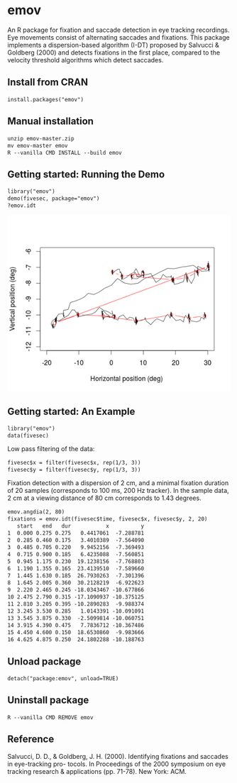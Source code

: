 # emov
An R package for fixation and saccade detection in eye tracking recordings. Eye movements consist of alternating saccades and fixations. This package implements a dispersion-based algorithm (I-DT) proposed by Salvucci & Goldberg (2000) and detects fixations in the first place, compared to the velocity threshold algorithms which detect saccades.

## Install from CRAN
    install.packages("emov")

## Manual installation
    unzip emov-master.zip
    mv emov-master emov
    R --vanilla CMD INSTALL --build emov

## Getting started: Running the Demo
    library("emov")
    demo(fivesec, package="emov")
    ?emov.idt
    
![alt tag](/inst/images/plot.png)

## Getting started: An Example
    library("emov")
    data(fivesec)

Low pass filtering of the data:

    fivesec$x = filter(fivesec$x, rep(1/3, 3))
    fivesec$y = filter(fivesec$y, rep(1/3, 3))

Fixation detection with a dispersion of 2 cm, and a minimal fixation duration of 20 samples (corresponds to 100 ms, 200 Hz tracker). In the sample data, 2 cm at a viewing distance of 80 cm corresponds to 1.43 degrees.

    emov.angdia(2, 80)
    fixations = emov.idt(fivesec$time, fivesec$x, fivesec$y, 2, 20)
       start   end   dur           x          y
    1  0.000 0.275 0.275   0.4417061  -7.288781
    2  0.285 0.460 0.175   3.4010389  -7.564090
    3  0.485 0.705 0.220   9.9452156  -7.369493
    4  0.715 0.900 0.185   6.4235088  -7.560851
    5  0.945 1.175 0.230  19.1238156  -7.768803
    6  1.190 1.355 0.165  23.4139510  -7.589660
    7  1.445 1.630 0.185  26.7930263  -7.301396
    8  1.645 2.005 0.360  30.2128219  -6.922623
    9  2.220 2.465 0.245 -18.0343467 -10.677866
    10 2.475 2.790 0.315 -17.1090937 -10.375125
    11 2.810 3.205 0.395 -10.2890283  -9.988374
    12 3.245 3.530 0.285   1.0143391 -10.091091
    13 3.545 3.875 0.330  -2.5099814 -10.060751
    14 3.915 4.390 0.475   7.7836712 -10.367486
    15 4.450 4.600 0.150  18.6530860  -9.983666
    16 4.625 4.875 0.250  24.1802288 -10.188763

## Unload package
    detach("package:emov", unload=TRUE)

## Uninstall package
    R --vanilla CMD REMOVE emov

## Reference
Salvucci, D. D., & Goldberg, J. H. (2000). Identifying fixations and saccades in eye-tracking pro-
tocols. In Proceedings of the 2000 symposium on eye tracking research & applications (pp. 71-78).
New York: ACM.
